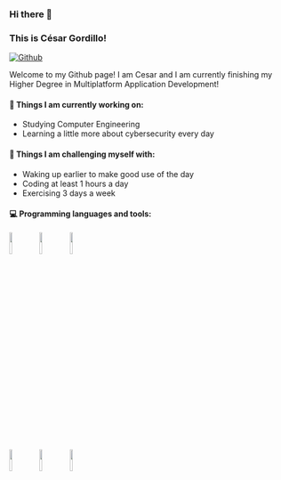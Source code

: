 ### Hi there 👋 
### This is César  Gordillo!

[![Github](https://img.shields.io/badge/-Github-000?style=flat&logo=Github&logoColor=white)](https://github.com/cesarguillermo)


Welcome to my Github page! I am Cesar and I am currently finishing my Higher Degree in Multiplatform Application Development!  




#### 🌱 Things I am currently working on: 
- Studying Computer Engineering
- Learning a little more about cybersecurity every day


#### :muscle: Things I am challenging myself with:
- Waking up earlier to make good use of the day
- Coding at least 1 hours a day
- Exercising 3 days a week


#### :computer: Programming languages and tools: 
<p>


<code><img width="10%" src="https://www.vectorlogo.zone/logos/java/java-ar21.svg"></code>
<code><img width="10%" src="https://www.vectorlogo.zone/logos/python/python-ar21.svg"></code>
<code><img width="10%" src="https://www.vectorlogo.zone/logos/kotlinlang/kotlinlang-ar21.svg"></code>
<br />
<code><img width="10%" src="https://www.vectorlogo.zone/logos/git-scm/git-scm-ar21.svg"></code>
<code><img width="10%" src="https://www.vectorlogo.zone/logos/mysql/mysql-ar21.svg"></code>
<code><img width="10%" src="https://www.vectorlogo.zone/logos/firebase/firebase-ar21.svg"></code>
<br />

</p>

